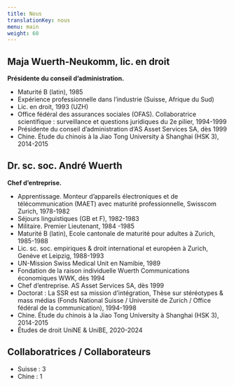 ```yaml
---
title: Nous
translationKey: nous
menu: main
weight: 60
---
```


## Maja Wuerth-Neukomm, lic. en droit

**Présidente du conseil d’administration.**

- Maturité B (latin), 1985
- Expérience professionnelle dans l’industrie (Suisse, Afrique du Sud)
- Lic. en droit, 1993 (UZH)
- Office fédéral des assurances sociales (OFAS). Collaboratrice scientifique : surveillance et questions juridiques du 2e pilier, 1994-1999
- Présidente du conseil d’administration d‘AS Asset Services SA, dès 1999
- Chine. Étude du chinois à la Jiao Tong University à Shanghai (HSK 3), 2014-2015

## Dr. sc. soc. André Wuerth

**Chef d’entreprise.**

- Apprentissage. Monteur d’appareils électroniques et de télécommunication (MAET) avec maturité professionnelle, Swisscom Zurich, 1978-1982
- Séjours linguistiques (GB et F),  1982-1983
- Militaire. Premier Lieutenant, 1984 -1985
- Maturité B (latin), Ecole cantonale de maturité pour adultes à Zurich, 1985-1988
- Lic. sc. soc. empiriques & droit international et européen à Zurich, Genève et Leipzig, 1988-1993 
- UN-Mission Swiss Medical Unit en Namibie, 1989
- Fondation de la raison individuelle Wuerth Communications économiques WWK, dès 1994
- Chef d’entreprise. AS Asset Services SA, dès 1999
- Doctorat : La SSR est sa mission d’intégration, Thèse sur stéréotypes & mass médias (Fonds National Suisse / Université de Zurich / Office fédéral de la communication), 1994-1998
- Chine. Étude du chinois à la Jiao Tong University à Shanghai (HSK 3), 2014-2015
- Études de droit UniNE & UniBE, 2020-2024

## Collaboratrices / Collaborateurs

- Suisse : 3
- Chine : 1
